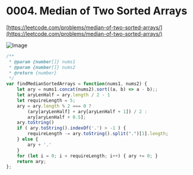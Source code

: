 # 0004. Median of Two Sorted Arrays

[https://leetcode.com/problems/median-of-two-sorted-arrays/](https://leetcode.com/problems/median-of-two-sorted-arrays/)

![Image](https://i.imgur.com/20I3tTP.png)

```javascript
/**
 * @param {number[]} nums1
 * @param {number[]} nums2
 * @return {number}
 */
var findMedianSortedArrays = function(nums1, nums2) {
    let ary = nums1.concat(nums2).sort((a, b) => a - b);;
    let aryLenHalf = ary.length / 2 - 1
    let requireLength = 5;
    ary = ary.length % 2 === 0 ? 
        (ary[aryLenHalf] + ary[aryLenHalf + 1]) / 2 :
        ary[aryLenHalf + 0.5];
    ary.toString()
    if ( ary.toString().indexOf('.') > -1 ) {
        requireLength -= ary.toString().split(".")[1].length;
    } else {
        ary + '.'
    }
    for (let i = 0; i < requireLength; i++) { ary += 0; }
    return ary;
};
```